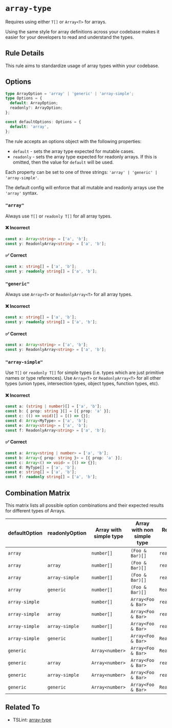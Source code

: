 # `array-type`

Requires using either `T[]` or `Array<T>` for arrays.

Using the same style for array definitions across your codebase makes it easier for your developers to read and understand the types.

## Rule Details

This rule aims to standardize usage of array types within your codebase.

## Options

```ts
type ArrayOption = 'array' | 'generic' | 'array-simple';
type Options = {
  default: ArrayOption;
  readonly?: ArrayOption;
};

const defaultOptions: Options = {
  default: 'array',
};
```

The rule accepts an options object with the following properties:

- `default` - sets the array type expected for mutable cases.
- `readonly` - sets the array type expected for readonly arrays. If this is omitted, then the value for `default` will be used.

Each property can be set to one of three strings: `'array' | 'generic' | 'array-simple'`.

The default config will enforce that all mutable and readonly arrays use the `'array'` syntax.

### `"array"`

Always use `T[]` or `readonly T[]` for all array types.

<!--tabs-->

#### ❌ Incorrect

```ts
const x: Array<string> = ['a', 'b'];
const y: ReadonlyArray<string> = ['a', 'b'];
```

#### ✅ Correct

```ts
const x: string[] = ['a', 'b'];
const y: readonly string[] = ['a', 'b'];
```

### `"generic"`

Always use `Array<T>` or `ReadonlyArray<T>` for all array types.

<!--tabs-->

#### ❌ Incorrect

```ts
const x: string[] = ['a', 'b'];
const y: readonly string[] = ['a', 'b'];
```

#### ✅ Correct

```ts
const x: Array<string> = ['a', 'b'];
const y: ReadonlyArray<string> = ['a', 'b'];
```

### `"array-simple"`

Use `T[]` or `readonly T[]` for simple types (i.e. types which are just primitive names or type references).
Use `Array<T>` or `ReadonlyArray<T>` for all other types (union types, intersection types, object types, function types, etc).

<!--tabs-->

#### ❌ Incorrect

```ts
const a: (string | number)[] = ['a', 'b'];
const b: { prop: string }[] = [{ prop: 'a' }];
const c: (() => void)[] = [() => {}];
const d: Array<MyType> = ['a', 'b'];
const e: Array<string> = ['a', 'b'];
const f: ReadonlyArray<string> = ['a', 'b'];
```

#### ✅ Correct

```ts
const a: Array<string | number> = ['a', 'b'];
const b: Array<{ prop: string }> = [{ prop: 'a' }];
const c: Array<() => void> = [() => {}];
const d: MyType[] = ['a', 'b'];
const e: string[] = ['a', 'b'];
const f: readonly string[] = ['a', 'b'];
```

## Combination Matrix

This matrix lists all possible option combinations and their expected results for different types of Arrays.

| defaultOption  | readonlyOption | Array with simple type | Array with non simple type | Readonly array with simple type | Readonly array with non simple type |
| -------------- | -------------- | ---------------------- | -------------------------- | ------------------------------- | ----------------------------------- |
| `array`        |                | `number[]`             | `(Foo & Bar)[]`            | `readonly number[]`             | `readonly (Foo & Bar)[]`            |
| `array`        | `array`        | `number[]`             | `(Foo & Bar)[]`            | `readonly number[]`             | `readonly (Foo & Bar)[]`            |
| `array`        | `array-simple` | `number[]`             | `(Foo & Bar)[]`            | `readonly number[]`             | `ReadonlyArray<Foo & Bar>`          |
| `array`        | `generic`      | `number[]`             | `(Foo & Bar)[]`            | `ReadonlyArray<number>`         | `ReadonlyArray<Foo & Bar>`          |
| `array-simple` |                | `number[]`             | `Array<Foo & Bar>`         | `readonly number[]`             | `ReadonlyArray<Foo & Bar>`          |
| `array-simple` | `array`        | `number[]`             | `Array<Foo & Bar>`         | `readonly number[]`             | `readonly (Foo & Bar)[]`            |
| `array-simple` | `array-simple` | `number[]`             | `Array<Foo & Bar>`         | `readonly number[]`             | `ReadonlyArray<Foo & Bar>`          |
| `array-simple` | `generic`      | `number[]`             | `Array<Foo & Bar>`         | `ReadonlyArray<number>`         | `ReadonlyArray<Foo & Bar>`          |
| `generic`      |                | `Array<number>`        | `Array<Foo & Bar>`         | `ReadonlyArray<number>`         | `ReadonlyArray<Foo & Bar>`          |
| `generic`      | `array`        | `Array<number>`        | `Array<Foo & Bar>`         | `readonly number[]`             | `readonly (Foo & Bar)[]`            |
| `generic`      | `array-simple` | `Array<number>`        | `Array<Foo & Bar>`         | `readonly number[]`             | `ReadonlyArray<Foo & Bar>`          |
| `generic`      | `generic`      | `Array<number>`        | `Array<Foo & Bar>`         | `ReadonlyArray<number>`         | `ReadonlyArray<Foo & Bar>`          |

## Related To

- TSLint: [array-type](https://palantir.github.io/tslint/rules/array-type/)
